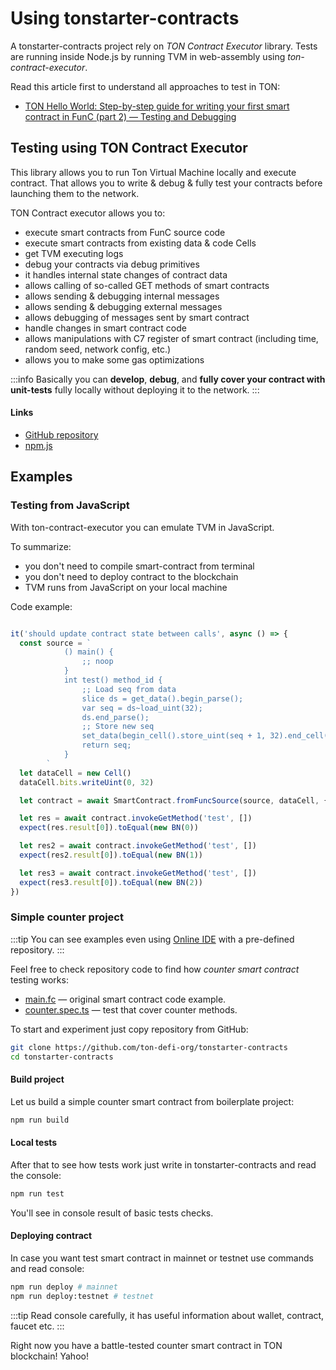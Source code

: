 # Using tonstarter-contracts

A tonstarter-contracts project rely on _TON Contract Executor_ library. Tests are running inside Node.js by running TVM in web-assembly using _ton-contract-executor_.

Read this article first to understand all approaches to test in TON:

* [TON Hello World: Step-by-step guide for writing your first smart contract in FunC (part 2) — Testing and Debugging](https://blog.ton.org/step-by-step-guide-for-writing-your-first-smart-contract-in-func-2)

## Testing using TON Contract Executor

This library allows you to run Ton Virtual Machine locally and execute contract. That allows you to write & debug & fully test your contracts before launching them to the network.

TON Contract executor allows you to:

* execute smart contracts from FunC source code
* execute smart contracts from existing data & code Cells
* get TVM executing logs
* debug your contracts via debug primitives
* it handles internal state changes of contract data
* allows calling of so-called GET methods of smart contracts
* allows sending & debugging internal messages
* allows sending & debugging external messages
* allows debugging of messages sent by smart contract
* handle changes in smart contract code
* allows manipulations with C7 register of smart contract (including time, random seed, network config, etc.)
* allows you to make some gas optimizations

:::info
Basically you can **develop**, **debug**, and **fully cover your contract with unit-tests** fully locally without deploying it to the network.
:::

#### Links

* [GitHub repository](https://github.com/Naltox/ton-contract-executor)
* [npm.js](https://www.npmjs.com/package/ton-contract-executor)

## Examples

### Testing from JavaScript

With ton-contract-executor you can emulate TVM in JavaScript.

To summarize:
- you don't need to compile smart-contract from terminal
- you don't need to deploy contract to the blockchain
- TVM runs from JavaScript on your local machine

Code example:

```js

it('should update contract state between calls', async () => {
  const source = `
            () main() {
                ;; noop
            }
            int test() method_id {
                ;; Load seq from data
                slice ds = get_data().begin_parse();
                var seq = ds~load_uint(32);
                ds.end_parse();
                ;; Store new seq
                set_data(begin_cell().store_uint(seq + 1, 32).end_cell());
                return seq;
            }
        `
  let dataCell = new Cell()
  dataCell.bits.writeUint(0, 32)

  let contract = await SmartContract.fromFuncSource(source, dataCell, {getMethodsMutate: true})

  let res = await contract.invokeGetMethod('test', [])
  expect(res.result[0]).toEqual(new BN(0))

  let res2 = await contract.invokeGetMethod('test', [])
  expect(res2.result[0]).toEqual(new BN(1))

  let res3 = await contract.invokeGetMethod('test', [])
  expect(res3.result[0]).toEqual(new BN(2))
})

```

### Simple counter project

:::tip
You can see examples even using [Online IDE](https://glitch.com/edit/#!/remix/clone-from-repo?&REPO_URL=https%3A%2F%2Fgithub.com%2Fton-defi-org%2Ftonstarter-contracts.git) with a pre-defined repository.
:::

Feel free to check repository code to find how _counter smart contract_ testing works:
* [main.fc](https://github.com/ton-defi-org/tonstarter-contracts/blob/main/contracts/main.fc) — original smart contract code example.
* [counter.spec.ts](https://github.com/ton-defi-org/tonstarter-contracts/blob/main/test/counter.spec.ts) — test that cover counter methods.


To start and experiment just copy repository from GitHub:
```bash
git clone https://github.com/ton-defi-org/tonstarter-contracts
cd tonstarter-contracts
```

#### Build project

Let us build a simple counter smart contract from boilerplate project:

```bash
npm run build
```

#### Local tests

After that to see how tests work just write in tonstarter-contracts and read the console:

```bash
npm run test
```

You'll see in console result of basic tests checks.

#### Deploying contract

In case you want test smart contract in mainnet or testnet use commands and read console:

```bash
npm run deploy # mainnet
npm run deploy:testnet # testnet
```

:::tip
Read console carefully, it has useful information about wallet, contract, faucet etc.
:::

Right now you have a battle-tested counter smart contract in TON blockchain! Yahoo!